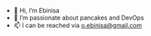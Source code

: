 - 👋 Hi, I’m Ebinisa
- 👀 I’m passionate about pancakes and DevOps
- 📫 I can be reached via o.ebinisa@gmail.com

<!---
oebinisa/oebinisa is a ✨ special ✨ repository because its `README.md` (this file) appears on your GitHub profile.
You can click the Preview link to take a look at your changes.
--->

